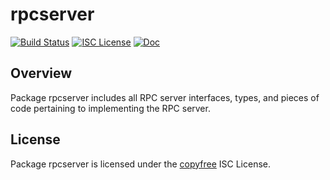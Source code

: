 rpcserver
=========

[![Build Status](https://github.com/sebitt27/dcrd/workflows/Build%20and%20Test/badge.svg)](https://github.com/sebitt27/dcrd/actions)
[![ISC License](https://img.shields.io/badge/license-ISC-blue.svg)](http://copyfree.org)
[![Doc](https://img.shields.io/badge/doc-reference-blue.svg)](https://pkg.go.dev/github.com/sebitt27/dcrd/internal/rpcserver)

## Overview

Package rpcserver includes all RPC server interfaces, types, and pieces of code
pertaining to implementing the RPC server.

## License

Package rpcserver is licensed under the [copyfree](http://copyfree.org) ISC
License.
